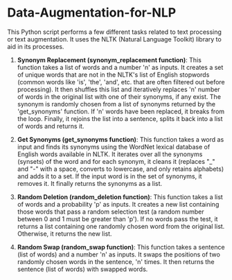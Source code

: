 # Data-Augmentation-for-NLP
This Python script performs a few different tasks related to text processing or text augmentation. It uses the NLTK (Natural Language Toolkit) library to aid in its processes.


1. **Synonym Replacement (synonym_replacement function)**: This function takes a list of words and a number 'n' as inputs. It creates a set of unique words that are not in the NLTK's list of English stopwords (common words like 'is', 'the', 'and', etc. that are often filtered out before processing). It then shuffles this list and iteratively replaces 'n' number of words in the original list with one of their synonyms, if any exist. The synonym is randomly chosen from a list of synonyms returned by the 'get_synonyms' function. If 'n' words have been replaced, it breaks from the loop. Finally, it rejoins the list into a sentence, splits it back into a list of words and returns it.

2. **Get Synonyms (get_synonyms function)**: This function takes a word as input and finds its synonyms using the WordNet lexical database of English words available in NLTK. It iterates over all the synonyms (synsets) of the word and for each synonym, it cleans it (replaces "_" and "-" with a space, converts to lowercase, and only retains alphabets) and adds it to a set. If the input word is in the set of synonyms, it removes it. It finally returns the synonyms as a list.

3. **Random Deletion (random_deletion function)**: This function takes a list of words and a probability 'p' as inputs. It creates a new list containing those words that pass a random selection test (a random number between 0 and 1 must be greater than 'p'). If no words pass the test, it returns a list containing one randomly chosen word from the original list. Otherwise, it returns the new list.

4. **Random Swap (random_swap function)**: This function takes a sentence (list of words) and a number 'n' as inputs. It swaps the positions of two randomly chosen words in the sentence, 'n' times. It then returns the sentence (list of words) with swapped words. 

